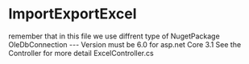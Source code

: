 # ImportExportExcel
remember that in this file we use diffrent type of NugetPackage
OleDbConnection --- Version must be 6.0 for asp.net Core 3.1
See the Controller for more detail ExcelController.cs
